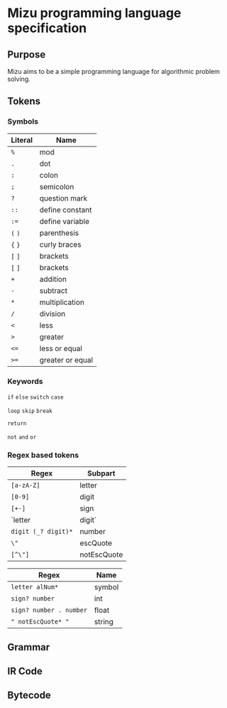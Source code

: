 # Mizu programming language specification

## Purpose

Mizu aims to be a simple programming language for algorithmic problem solving.

## Tokens

### Symbols

| Literal | Name             |
|---------|------------------|
|`%`      | mod              |
|`.`      | dot              |
|`:`      | colon            |
|`;`      | semicolon        |
|`?`      | question mark    |
|`::`     | define constant  |
|`:=`     | define variable  |
|`(` `)`  | parenthesis      |
|`{` `}`  | curly braces     |
|`[` `]`  | brackets         |
|`[` `]`  | brackets         |
|`+`      | addition         |
|`-`      | subtract         |
|`*`      | multiplication   |
|`/`      | division         |
|`<`      | less             |
|`>`      | greater          |
|`<=`     | less or equal    |
|`>=`     | greater or equal |

### Keywords

`if` `else` `switch` `case`

`loop` `skip` `break`

`return`

`not` `and` `or`

### Regex based tokens

| Regex               | Subpart     |
|---------------------|-------------|
| `[a-zA-Z]`          | letter      |
| `[0-9]`             | digit       |
| `[+-]`              | sign        |
| `letter | digit`    | alNum       |
| `digit (_? digit)*` | number      |
| `\"`                | escQuote    |
| `[^\"]`             | notEscQuote |

| Regex                   | Name   |
|-------------------------|--------|
| `letter alNum*`         | symbol |
| `sign? number`          | int    |
| `sign? number . number` | float  |
| `" notEscQuote* "`      | string |

## Grammar

## IR Code

## Bytecode
